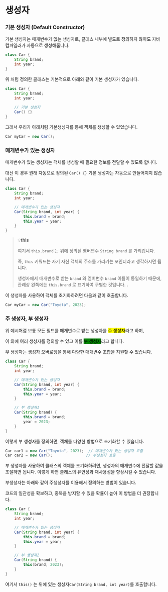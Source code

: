 # 생성자

### **기본 생성자 (Default Constructor)**

기본 생성자는 매개변수가 없는 생성자로, 클래스 내부에 별도로 정의하지 않아도 자바 컴파일러가 자동으로 생성해줍니다.

```java
class Car {
    String brand;
    int year;
}
```

위 처럼 정의한 클래스는 기본적으로 아래와 같이 기본 생성자가 있습니다.

```java
class Car {
    String brand;
    int year;
    
    // 기본 생성자
    Car() {}
}
```

그래서 우리가 아래처럼 기본생성자를 통해 객체를 생성할 수 있었습니다.

```java
Car myCar = new Car();
```



### **매개변수가 있는 생성자**

매개변수가 있는 생성자는 객체를 생성할 때 필요한 정보를 전달할 수 있도록 합니다.

대신 이 경우 원래 자동으로 정의된 `Car() {}` 기본 생성자는 자동으로 만들어지지 않습니다.

```java
class Car {
    String brand;
    int year;

    // 매개변수가 있는 생성자
    Car(String brand, int year) {
        this.brand = brand;
        this.year = year;
    }
}
```

> 💡**this**
>
> 여기서 `this.brand` 는 위에 정의된 멤버변수 `String brand` 를 가리킵니다.
>
> 즉, `this` 키워드는 자기 자신 객체의 주소를 가리키는 포인터라고 생각하시면 됩니다.
>
> 생성자에서 매개변수로 받는 `brand` 와 멤버변수 `brand` 이름이 동일하기 때문에, 관례상 왼쪽에는 `this.brand` 로 표기하여 구별한 것입니다. .



이 생성자를 사용하여 객체를 초기화하려면 다음과 같이 호출합니다.

```java
Car myCar = new Car("Toyota", 2023);
```





### **주 생성자, 부 생성자**

위 예시처럼 보통 모든 필드를 매개변수로 받는 생성자를 <mark style="background-color:yellow;">주 생성자</mark>라고 하며,

이 외에 여러 생성자를 정의할 수 있고 이를 <mark style="background-color:green;">부 생성자</mark>라고 합니다.&#x20;

부 생성자는 생성자 오버로딩을 통해 다양한 매개변수 조합을 지원할 수 있습니다.

```java
class Car {
    String brand;
    int year;

    // 매개변수가 있는 생성자
    Car(String brand, int year) {
        this.brand = brand;
        this.year = year;
    }

    // 부 생성자1
    Car(String brand) {
        this.brand = brand;
        year = 2023;
    }
}
```

이렇게 부 생성자를 정의하면, 객체를 다양한 방법으로 초기화할 수 있습니다.

```java
Car car1 = new Car("Toyota", 2023);  // 매개변수가 있는 생성자 호출
Car car2 = new Car();               // 부생성자 호출
```

부 생성자를 사용하여 클래스의 객체를 초기화하려면, 생성자의 매개변수에 전달할 값을 조절하면 됩니다. 이렇게 하면 클래스의 유연성과 재사용성을 향상시킬 수 있습니다.



부생성자는 아래와 같이 주생성자를 이용해서 정의하는 방법이 있습니다.

코드의 일관성을 확보하고, 중복을 방지할 수 있을 확률이 높아 이 방법을 더 권장합니다.

```java
class Car {
    String brand;
    int year;

    // 매개변수가 있는 생성자
    Car(String brand, int year) {
        this.brand = brand;
        this.year = year;
    }

    // 부 생성자2
    Car(String brand) {
        this(brand, 2023);
    }
}
```

여기서 `this()` 는 위에 있는 생성자`Car(String brand, int year)`를 호출합니다.



